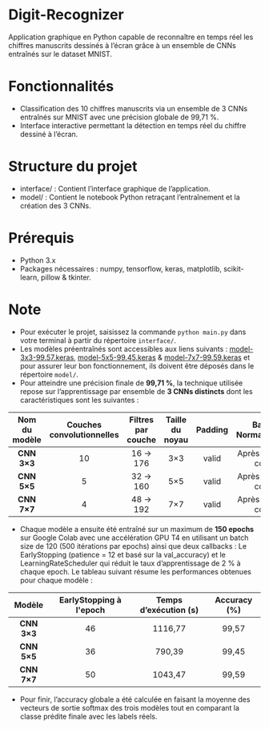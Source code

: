 # Digit-Recognizer
Application graphique en Python capable de reconnaître en temps réel les chiffres manuscrits dessinés à l’écran grâce à un ensemble de CNNs entraînés sur le dataset MNIST.

# Fonctionnalités
- Classification des 10 chiffres manuscrits via un ensemble de 3 CNNs entraînés sur MNIST avec une précision globale de 99,71 %.
- Interface interactive permettant la détection en temps réel du chiffre dessiné à l’écran.

# Structure du projet
- interface/ : Contient l’interface graphique de l’application.  
- model/ : Contient le notebook Python retraçant l’entraînement et la création des 3 CNNs.

# Prérequis
- Python 3.x  
- Packages nécessaires : numpy, tensorflow, keras, matplotlib, scikit-learn, pillow & tkinter.

# Note
- Pour exécuter le projet, saisissez la commande ``python main.py`` dans votre terminal à partir du répertoire ``interface/``.
- Les modèles préentraînés sont accessibles aux liens suivants : [model-3x3-99.57.keras](https://drive.google.com/file/d/1UQpg8H6RsAXj9AUaYk7y_OdiC9DVaD0Z/view?usp=sharing), [model-5x5-99.45.keras](https://drive.google.com/file/d/1vXbWTHgVp7emPNJcgA-oFmfCZEyaYXvF/view?usp=sharing) & [model-7x7-99.59.keras](https://drive.google.com/file/d/19yPCKLUE2a_w2PEe_g-u8lY9NKNe6fV2/view?usp=sharing) et pour assurer leur bon fonctionnement, ils doivent être déposés dans le répertoire ``model/``.
- Pour atteindre une précision finale de **99,71 %**, la technique utilisée repose sur l’apprentissage par ensemble de **3 CNNs distincts** dont les caractéristiques sont les suivantes :

<div align="center">
<table>
  <thead>
    <tr>
      <th align="center">Nom du modèle</th>
      <th align="center">Couches convolutionnelles</th>
      <th align="center">Filtres par couche</th>
      <th align="center">Taille du noyau</th>
      <th align="center">Padding</th>
      <th align="center">Batch Normalization</th>
      <th align="center">Couche de sortie</th>
    </tr>
  </thead>
  <tbody>
    <tr><td align="center"><strong>CNN 3×3</strong></td><td align="center">10</td><td align="center">16 → 176</td><td align="center">3×3</td><td align="center">valid</td><td align="center">Après chaque conv</td><td align="center">Softmax (10)</td></tr>
    <tr><td align="center"><strong>CNN 5×5</strong></td><td align="center">5</td><td align="center">32 → 160</td><td align="center">5×5</td><td align="center">valid</td><td align="center">Après chaque conv</td><td align="center">Softmax (10)</td></tr>
    <tr><td align="center"><strong>CNN 7×7</strong></td><td align="center">4</td><td align="center">48 → 192</td><td align="center">7×7</td><td align="center">valid</td><td align="center">Après chaque conv</td><td align="center">Softmax (10)</td></tr>
  </tbody>
</table>
</div>

- Chaque modèle a ensuite été entraîné sur un maximum de **150 epochs** sur Google Colab avec une accélération GPU T4 en utilisant un batch size de 120 (500 itérations par epochs) ainsi que deux callbacks : Le EarlyStopping (patience = 12 et basé sur la val_accuracy) et le LearningRateScheduler qui réduit le taux d’apprentissage de 2 % à chaque epoch. Le tableau suivant résume les performances obtenues pour chaque modèle :

<div align="center">
<table>
  <thead>
    <tr>
      <th align="center">Modèle</th>
      <th align="center">EarlyStopping à l'epoch</th>
      <th align="center">Temps d’exécution (s)</th>
      <th align="center">Accuracy (%)</th>
    </tr>
  </thead>
  <tbody>
    <tr><td align="center"><strong>CNN 3×3</strong></td><td align="center">46</td><td align="center">1116,77</td><td align="center">99,57</td></tr>
    <tr><td align="center"><strong>CNN 5×5</strong></td><td align="center">36</td><td align="center">790,39</td><td align="center">99,45</td></tr>
    <tr><td align="center"><strong>CNN 7×7</strong></td><td align="center">50</td><td align="center">1043,47</td><td align="center">99,59</td></tr>
  </tbody>
</table>
</div>

- Pour finir, l’accuracy globale a été calculée en faisant la moyenne des vecteurs de sortie softmax des trois modèles tout en comparant la classe prédite finale avec les labels réels.
